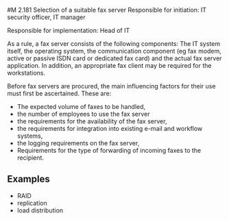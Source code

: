 #M 2.181 Selection of a suitable fax server
Responsible for initiation: IT security officer, IT manager

Responsible for implementation: Head of IT

As a rule, a fax server consists of the following components: The IT system itself, the operating system, the communication component (eg fax modem, active or passive ISDN card or dedicated fax card) and the actual fax server application. In addition, an appropriate fax client may be required for the workstations.

Before fax servers are procured, the main influencing factors for their use must first be ascertained. These are:

* The expected volume of faxes to be handled,
* the number of employees to use the fax server
* the requirements for the availability of the fax server,
* the requirements for integration into existing e-mail and workflow systems,
* the logging requirements on the fax server,
* Requirements for the type of forwarding of incoming faxes to the recipient.




## Examples 
* RAID
* replication
* load distribution




